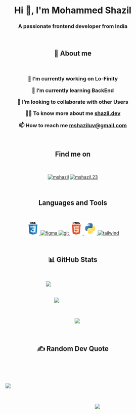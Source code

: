 
<h1 align="center">Hi 👋, I'm Mohammed Shazil</h1>

<h3 align="center">A passionate frontend developer from India</h3>

<br>

<h2 align="center">💫 About me </h2>

<br>

<h3 align="center">
  
🔭 I’m currently working on **Lo-Finity**

🌱 I’m currently learning **BackEnd**

👯 I’m looking to collaborate with other **Users**

👨‍💻 To know more about me [shazil.dev](shazil.dev)

📫 How to reach me **mshaziluv@gmail.com**
</h3>

<br>

<h2 align="center">Find me on</h2>

<br>

<p align="center">
<a href="https://linkedin.com/in/mshazil" target="blank"><img align="center" src="https://raw.githubusercontent.com/rahuldkjain/github-profile-readme-generator/master/src/images/icons/Social/linked-in-alt.svg" alt="mshazil" height="30" width="40" /></a>
<a href="https://instagram.com/mshazil.23" target="blank"><img align="center" src="https://raw.githubusercontent.com/rahuldkjain/github-profile-readme-generator/master/src/images/icons/Social/instagram.svg" alt="mshazil.23" height="30" width="40" /></a>
</p>

<br>

<h2 align="center">Languages and Tools</h2>

<br>

<p align="center"> <a href="https://www.w3schools.com/css/" target="_blank" rel="noreferrer"> <img src="https://raw.githubusercontent.com/devicons/devicon/master/icons/css3/css3-original-wordmark.svg" alt="css3" width="40" height="40"/> </a> <a href="https://www.figma.com/" target="_blank" rel="noreferrer"> <img src="https://www.vectorlogo.zone/logos/figma/figma-icon.svg" alt="figma" width="40" height="40"/> </a> <a href="https://git-scm.com/" target="_blank" rel="noreferrer"> <img src="https://www.vectorlogo.zone/logos/git-scm/git-scm-icon.svg" alt="git" width="40" height="40"/> </a> <a href="https://www.w3.org/html/" target="_blank" rel="noreferrer"> <img src="https://raw.githubusercontent.com/devicons/devicon/master/icons/html5/html5-original-wordmark.svg" alt="html5" width="40" height="40"/> </a> <a href="https://www.python.org" target="_blank" rel="noreferrer"> <img src="https://raw.githubusercontent.com/devicons/devicon/master/icons/python/python-original.svg" alt="python" width="40" height="40"/> </a> <a href="https://tailwindcss.com/" target="_blank" rel="noreferrer"> <img src="https://www.vectorlogo.zone/logos/tailwindcss/tailwindcss-icon.svg" alt="tailwind" width="40" height="40"/> </a> </p>

<br>

<h2 align="center">📊 GitHub Stats </h2>

<br>

ㅤㅤㅤㅤㅤㅤㅤㅤㅤㅤㅤㅤㅤ![](https://github-readme-streak-stats.herokuapp.com/?user=mshazil&theme=dark&hide_border=false)<br/>
<br>

ㅤㅤㅤㅤㅤㅤㅤㅤㅤㅤㅤㅤㅤㅤㅤ![](https://github-readme-stats.vercel.app/api?username=mshazil&theme=dark&hide_border=false&include_all_commits=true&count_private=true)<br/>

<br>

ㅤㅤㅤㅤㅤㅤㅤㅤㅤㅤㅤㅤㅤㅤㅤㅤㅤㅤㅤㅤ![](https://github-readme-stats.vercel.app/api/top-langs/?username=mshazil&theme=dark&hide_border=false&include_all_commits=true&count_private=true&layout=compact)

<br>

<h2 align="center">✍️ Random Dev Quote</h2>

<br>

ㅤㅤㅤㅤㅤㅤㅤㅤㅤㅤㅤㅤㅤㅤㅤㅤㅤㅤㅤㅤㅤㅤㅤㅤㅤㅤㅤㅤㅤㅤㅤㅤㅤㅤㅤㅤㅤㅤㅤㅤㅤㅤㅤㅤㅤㅤㅤㅤㅤㅤㅤㅤㅤㅤㅤㅤㅤㅤㅤㅤㅤㅤㅤㅤㅤㅤㅤㅤㅤㅤㅤㅤㅤㅤㅤㅤㅤ ㅤㅤㅤ![](https://quotes-github-readme.vercel.app/api?type=vetical&theme=dark)

<br>

ㅤㅤㅤㅤㅤㅤㅤㅤㅤㅤㅤㅤㅤㅤㅤㅤㅤㅤㅤㅤㅤㅤㅤㅤㅤ[![](https://visitcount.itsvg.in/api?id=mshazil&icon=3&color=12)](https://visitcount.itsvg.in)



